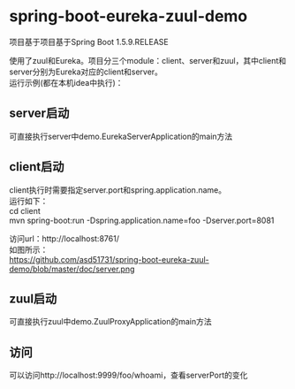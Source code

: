 # spring-boot-eureka-zuul-demo

项目基于项目基于Spring Boot 1.5.9.RELEASE

使用了zuul和Eureka。项目分三个module：client、server和zuul，其中client和server分别为Eureka对应的client和server。  
运行示例(都在本机idea中执行)：
## server启动  
可直接执行server中demo.EurekaServerApplication的main方法
## client启动  
client执行时需要指定server.port和spring.application.name。  
运行如下：  
cd client  
mvn spring-boot:run -Dspring.application.name=foo -Dserver.port=8081   

访问url：http://localhost:8761/  
如图所示：  
https://github.com/asd51731/spring-boot-eureka-zuul-demo/blob/master/doc/server.png  

## zuul启动
可直接执行zuul中demo.ZuulProxyApplication的main方法

## 访问
可以访问http://localhost:9999/foo/whoami，查看serverPort的变化